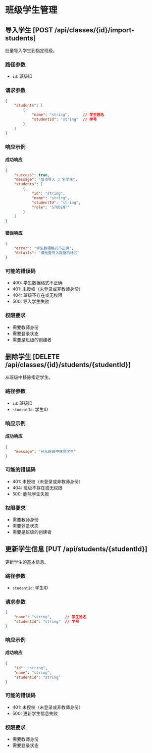 # 班级学生管理

## 导入学生 [POST /api/classes/{id}/import-students]

批量导入学生到指定班级。

### 路径参数

- `id`: 班级ID

### 请求参数

```json
{
    "students": [
        {
            "name": "string",      // 学生姓名
            "studentId": "string"  // 学号
        }
    ]
}
```

### 响应示例

#### 成功响应
```json
{
    "success": true,
    "message": "成功导入 3 名学生",
    "students": [
        {
            "id": "string",
            "name": "string",
            "studentId": "string",
            "role": "STUDENT"
        }
    ]
}
```

#### 错误响应
```json
{
    "error": "学生数据格式不正确",
    "details": "请检查导入数据的格式"
}
```

### 可能的错误码

- 400: 学生数据格式不正确
- 401: 未授权（未登录或非教师身份）
- 404: 班级不存在或无权限
- 500: 导入学生失败

### 权限要求

- 需要教师身份
- 需要登录状态
- 需要是班级的创建者

## 删除学生 [DELETE /api/classes/{id}/students/{studentId}]

从班级中移除指定学生。

### 路径参数

- `id`: 班级ID
- `studentId`: 学生ID

### 响应示例

#### 成功响应
```json
{
    "message": "已从班级中移除学生"
}
```

### 可能的错误码

- 401: 未授权（未登录或非教师身份）
- 404: 班级不存在或无权限
- 500: 删除学生失败

### 权限要求

- 需要教师身份
- 需要登录状态
- 需要是班级的创建者

## 更新学生信息 [PUT /api/students/{studentId}]

更新学生的基本信息。

### 路径参数

- `studentId`: 学生ID

### 请求参数

```json
{
    "name": "string",      // 学生姓名
    "studentId": "string"  // 学号
}
```

### 响应示例

#### 成功响应
```json
{
    "id": "string",
    "name": "string",
    "studentId": "string"
}
```

### 可能的错误码

- 401: 未授权（未登录或非教师身份）
- 500: 更新学生信息失败

### 权限要求

- 需要教师身份
- 需要登录状态 